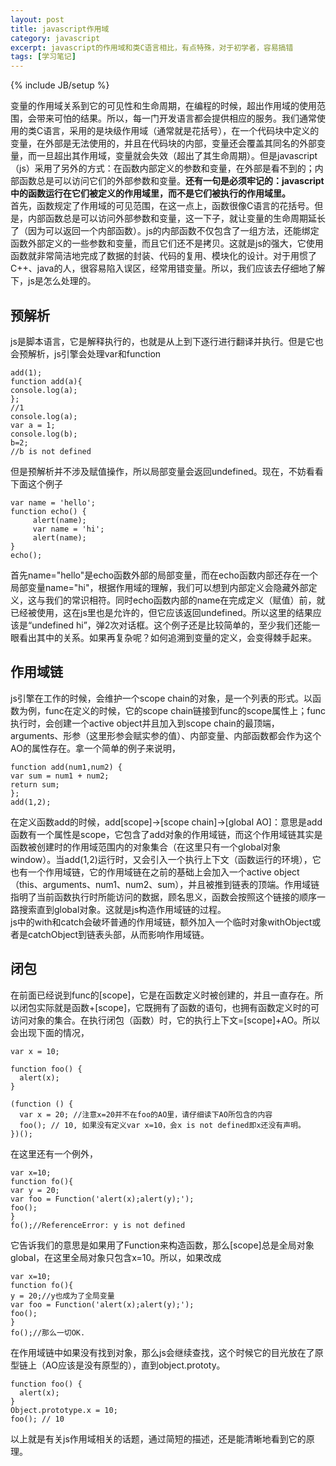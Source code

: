 ```yaml
---
layout: post
title: javascript作用域
category: javascript
excerpt: javascript的作用域和类C语言相比，有点特殊，对于初学者，容易搞错
tags: [学习笔记]
---
```

{% include JB/setup %}  

变量的作用域关系到它的可见性和生命周期，在编程的时候，超出作用域的使用范围，会带来可怕的结果。所以，每一门开发语言都会提供相应的服务。我们通常使用的类C语言，采用的是块级作用域（通常就是花括号），在一个代码块中定义的变量，在外部是无法使用的，并且在代码块的内部，变量还会覆盖其同名的外部变量，而一旦超出其作用域，变量就会失效（超出了其生命周期）。但是javascript（js）采用了另外的方式：在函数内部定义的参数和变量，在外部是看不到的；内部函数总是可以访问它们的外部参数和变量。**还有一句是必须牢记的：javascript中的函数运行在它们被定义的作用域里，而不是它们被执行的作用域里。**  
首先，函数规定了作用域的可见范围，在这一点上，函数很像C语言的花括号。但是，内部函数总是可以访问外部参数和变量，这一下子，就让变量的生命周期延长了（因为可以返回一个内部函数）。js的内部函数不仅包含了一组方法，还能绑定函数外部定义的一些参数和变量，而且它们还不是拷贝。这就是js的强大，它使用函数就非常简洁地完成了数据的封装、代码的复用、模块化的设计。对于用惯了C++、java的人，很容易陷入误区，经常用错变量。所以，我们应该去仔细地了解下，js是怎么处理的。  
## 预解析
js是脚本语言，它是解释执行的，也就是从上到下逐行进行翻译并执行。但是它也会预解析，js引擎会处理var和function

	add(1);
	function add(a){
	console.log(a);
	};
	//1
	console.log(a);
	var a = 1;
	console.log(b);
	b=2;
	//b is not defined

但是预解析并不涉及赋值操作，所以局部变量会返回undefined。现在，不妨看看下面这个例子

	var name = 'hello';
	function echo() {
	     alert(name);
	     var name = 'hi';
	     alert(name);
	}
	echo();

首先name="hello"是echo函数外部的局部变量，而在echo函数内部还存在一个局部变量name="hi"，根据作用域的理解，我们可以想到内部定义会隐藏外部定义，这与我们的常识相符。同时echo函数内部的name在完成定义（赋值）前，就已经被使用，这在js里也是允许的，但它应该返回undefined。所以这里的结果应该是“undefined hi”，弹2次对话框。这个例子还是比较简单的，至少我们还能一眼看出其中的关系。如果再复杂呢？如何追溯到变量的定义，会变得棘手起来。
## 作用域链
js引擎在工作的时候，会维护一个scope chain的对象，是一个列表的形式。以函数为例，func在定义的时候，它的scope chain链接到func的scope属性上；func执行时，会创建一个active object并且加入到scope chain的最顶端，arguments、形参（这里形参会赋实参的值）、内部变量、内部函数都会作为这个AO的属性存在。拿一个简单的例子来说明，

	function add(num1,num2) {
    var sum = num1 + num2;
    return sum;
	};
	add(1,2);

在定义函数add的时候，add[scope]->[scope chain]->[global AO]：意思是add函数有一个属性是scope，它包含了add对象的作用域链，而这个作用域链其实是函数被创建时的作用域范围内的对象集合（在这里只有一个global对象window）。当add(1,2)运行时，又会引入一个执行上下文（函数运行的环境），它也有一个作用域链，它的作用域链在之前的基础上会加入一个active object（this、arguments、num1、num2、sum），并且被推到链表的顶端。作用域链指明了当前函数执行时所能访问的数据，顾名思义，函数会按照这个链接的顺序一路搜索直到global对象。这就是js构造作用域链的过程。  
js中的with和catch会破坏普通的作用域链，额外加入一个临时对象withObject或者是catchObject到链表头部，从而影响作用域链。  
## 闭包
在前面已经说到func的[scope]，它是在函数定义时被创建的，并且一直存在。所以闭包实际就是函数+[scope]，它既拥有了函数的语句，也拥有函数定义时的可访问对象的集合。在执行闭包（函数）时，它的执行上下文=[scope]+AO。所以会出现下面的情况，

	var x = 10;
 
	function foo() {
	  alert(x);
	}
	 
	(function () {
	  var x = 20; //注意x=20并不在foo的AO里，请仔细读下AO所包含的内容
	  foo(); // 10, 如果没有定义var x=10，会x is not defined即x还没有声明。
	})();

在这里还有一个例外，

	var x=10;
	function fo(){
	var y = 20;
	var foo = Function('alert(x);alert(y);');
	foo();
	}
	fo();//ReferenceError: y is not defined

它告诉我们的意思是如果用了Function来构造函数，那么[scope]总是全局对象global，在这里全局对象只包含x=10。所以，如果改成

	var x=10;
	function fo(){
	y = 20;//y也成为了全局变量
	var foo = Function('alert(x);alert(y);');
	foo();
	}
	fo();//那么一切OK.

在作用域链中如果没有找到对象，那么js会继续查找，这个时候它的目光放在了原型链上（AO应该是没有原型的），直到object.prototy。

	function foo() {
	  alert(x);
	}
	Object.prototype.x = 10;
	foo(); // 10

以上就是有关js作用域相关的话题，通过简短的描述，还是能清晰地看到它的原理。
